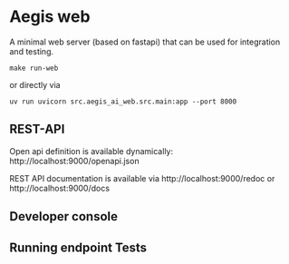 # Aegis web

A minimal web server (based on fastapi) that can be used for integration and testing.

```commandline
make run-web
```
or directly via

```commandline
uv run uvicorn src.aegis_ai_web.src.main:app --port 8000
```
## REST-API

Open api definition is available dynamically:
http://localhost:9000/openapi.json

REST API documentation is available via
http://localhost:9000/redoc
or
http://localhost:9000/docs


## Developer console


## Running endpoint Tests